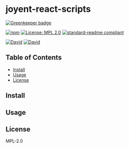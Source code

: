 # joyent-react-scripts

[![Greenkeeper badge](https://badges.greenkeeper.io/yldio/joyent-react-scripts.svg)](https://greenkeeper.io/)

[![npm](https://img.shields.io/npm/v/joyent-react-scripts.svg?style=flat-square)](https://www.npmjs.com/package/joyent-react-scripts)
[![License: MPL 2.0](https://img.shields.io/badge/License-MPL%202.0-brightgreen.svg?style=flat-square)](https://opensource.org/licenses/MPL-2.0)
[![standard-readme compliant](https://img.shields.io/badge/standard--readme-OK-green.svg?style=flat-square)](https://github.com/RichardLitt/standard-readme)

[![David](https://img.shields.io/david/yldio/joyent-react-scripts.svg?style=flat-square)](https://david-dm.org/yldio/joyent-react-scripts)
[![David](https://img.shields.io/david/dev/yldio/joyent-react-scripts.svg?style=flat-square)](https://david-dm.org/yldio/joyent-react-scripts?type=dev)

## Table of Contents

- [Install](#install)
- [Usage](#usage)
- [License](#license)

## Install

## Usage

## License

MPL-2.0
